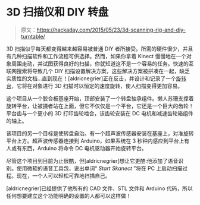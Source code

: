 # 3D 扫描仪和 DIY 转盘

> 原文：<https://hackaday.com/2015/05/23/3d-scanning-rig-and-diy-turntable/>

3D 扫描似乎每天都变得越来越容易被普通 DIY 者所接受。所需的硬件很少，并且有几种扫描软件和工作流程可供选择。然而，如果你拿着 Kinect 慢慢地在一个对象周围走动，并试图获得良好的扫描，你就知道这不是一个容易的任务。快速的互联网搜索将导致几个 DIY 扫描设置解决方案，这些解决方案被拼凑在一起，缺乏实质性的文档…直到现在！[aldricnegrier]正在反击，并设计和记录了一个[旋转台](http://www.instructables.com/id/Autonomous-Voice-Controlled-3D-Scanning-Rig/?ALLSTEP)，它将在对象进行 3D 扫描时以恒定的速度旋转，使人扫描变得更加容易。

这个项目从一个胶合板基座开始，顶部安装了一个转盘轴承组件。懒人苏珊支撑着旋转平台，让被摄者站在上面，但它不仅仅是一个平台，它还是一个巨大的齿轮！平台齿与一个更小的 3D 打印齿轮啮合，该齿轮安装在 DC 电机和减速齿轮箱组件的轴上。

该项目的另一个目标是使转盘自治。有一个超声波传感器安装在基座上，对准旋转平台上方。超声波传感器连接到 Arduino，如果系统在 3 秒钟内感应到平台上有人或有东西，Arduino 将命令 DC 电机驱动器开始旋转平台。

尽管这个项目到目前为止很酷，但[aldricnegrier]想让它更酷:他添加了语音识别。使用微软的语音工具包，说出单词“ *Start Skanect* ”将在 PC 上启动扫描过程。现在，一个人可以轻松可靠地扫描自己。

[aldricnegrier]已经提供了他所有的 CAD 文件、STL 文件和 Arduino 代码，所以任何想要建立这个功能明确的设置的人都可以这样做！